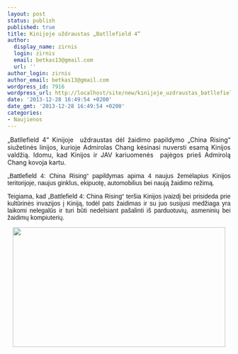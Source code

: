 ```yaml
---
layout: post
status: publish
published: true
title: Kinijoje uždraustas „Batllefield 4“
author:
  display_name: zirnis
  login: zirnis
  email: betkas13@gmail.com
  url: ''
author_login: zirnis
author_email: betkas13@gmail.com
wordpress_id: 7916
wordpress_url: http://localhost/site/new/kinijoje_uzdraustas_batllefield_4/
date: '2013-12-28 16:49:54 +0200'
date_gmt: '2013-12-28 16:49:54 +0200'
categories:
- Naujienos
---
```

<p style="text-align:justify">
	<span style="font-family:">&bdquo;Batllefield 4&ldquo; Kinijoje &nbsp;uždraustas dėl žaidimo papildymo &bdquo;China Rising&ldquo; siužetinės linijos, kurioje Admirolas Chang kėsinasi nuversti esamą Kinijos valdžią. Idomu, kad Kinijos ir JAV kariuomenės &nbsp;pajėgos prie&scaron; Admirolą Chang kovoja kartu.<o:p></o:p></span></p>
<p style="text-align: justify;">
	<span style="font-family: Arial, sans-serif;">&bdquo;Battlefield 4: China Rising&ldquo; papildymas apima 4 naujus žemėlapius Kinijos teritorijoje, naujus ginklus, ekipuotę, automobilius bei naują žaidimo režimą.<o:p></o:p></span></p>
<p style="text-align: justify;">
	<span style="font-family: Arial, sans-serif;">Teigiama, kad &bdquo;Battlefield 4: China Rising&ldquo; ter&scaron;ia Kinijos įvaizdį bei prisideda prie kultūrinės invazijos į Kiniją, todėl pats žaidimas ir su juo susijusi medžiaga yra laikomi nelegalūs ir turi būti nedelsiant pa&scaron;alinti i&scaron; parduotuvių, asmeninių bei žaidimų kompiuterių.<o:p></o:p></span></p>
<p style="text-align: center;">
	<img alt="" src="http://technews.lt/userfiles/Battlefield-4-China-Rising-Air-Superiority_WM.jpg" style="width: 480px; height: 270px;" /></p>
